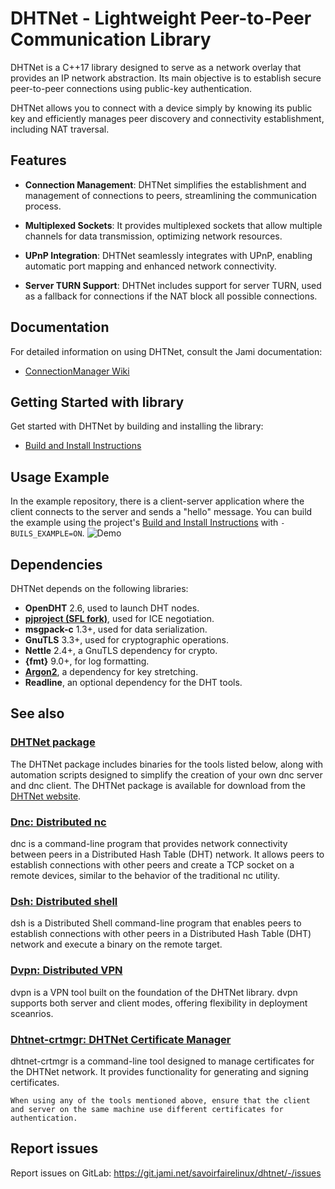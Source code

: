 # DHTNet - Lightweight Peer-to-Peer Communication Library

<!-- ![DHTNet Logo]() -->

DHTNet is a C++17 library designed to serve as a network overlay that provides an IP network abstraction.
Its main objective is to establish secure peer-to-peer connections using public-key authentication.

DHTNet allows you to connect with a device simply by knowing its public key and efficiently manages peer discovery and connectivity establishment, including NAT traversal.

## Features

- **Connection Management**: DHTNet simplifies the establishment and management of connections to peers, streamlining the communication process.

- **Multiplexed Sockets**: It provides multiplexed sockets that allow multiple channels for data transmission, optimizing network resources.

- **UPnP Integration**: DHTNet seamlessly integrates with UPnP, enabling automatic port mapping and enhanced network connectivity.

- **Server TURN Support**: DHTNet includes support for server TURN, used as a fallback for connections if the NAT block all possible connections.


## Documentation

For detailed information on using DHTNet, consult the Jami documentation:

- [ConnectionManager Wiki](https://docs.jami.net/developer/jami-concepts/connection-manager.html)

## Getting Started with library

Get started with DHTNet by building and installing the library:

- [Build and Install Instructions](BUILD.md)

## Usage Example

In the example repository, there is a client-server application where the client connects to the server and sends a "hello" message.
You can build the example using the project's [Build and Install Instructions](BUILD.md) with `-BUILS_EXAMPLE=ON`.
![Demo](example/client-server_dhtnet.png)

## Dependencies

DHTNet depends on the following libraries:

- **OpenDHT** 2.6, used to launch DHT nodes.
- **[pjproject (SFL fork)](https://github.com/savoirfairelinux/pjproject)**, used for ICE negotiation.
- **msgpack-c** 1.3+, used for data serialization.
- **GnuTLS** 3.3+, used for cryptographic operations.
- **Nettle** 2.4+, a GnuTLS dependency for crypto.
- **{fmt}** 9.0+, for log formatting.
- **[Argon2](https://github.com/P-H-C/phc-winner-argon2)**, a dependency for key stretching.
- **Readline**, an optional dependency for the DHT tools.

## See also

### [DHTNet package](tools/README.md)

The DHTNet package includes binaries for the tools listed below, along with automation scripts designed to simplify the creation of your own dnc server and dnc client.
The DHTNet package is available for download from the [DHTNet website](https://dhtnet.sfl.io).

### [Dnc: Distributed nc](tools/dnc/README.md)

dnc is a command-line program that provides network connectivity between peers in a Distributed Hash Table (DHT) network. It allows peers to establish connections with other peers and create a TCP socket on a remote devices, similar to the behavior of the traditional nc utility.

### [Dsh: Distributed shell](tools/dsh/README.md)

dsh is a Distributed Shell command-line program that enables peers to establish connections with other peers in a Distributed Hash Table (DHT) network and execute a binary on the remote target.

### [Dvpn: Distributed VPN](tools/dvpn/README.md)

dvpn is a VPN tool built on the foundation of the DHTNet library. dvpn supports both server and client modes, offering flexibility in deployment sceanrios.

### [Dhtnet-crtmgr:  DHTNet Certificate Manager](tools/dhtnet_crtmgr/README.md)
dhtnet-crtmgr is a command-line tool designed to manage certificates for the DHTNet network. It provides functionality for generating and signing certificates.

```{note}
When using any of the tools mentioned above, ensure that the client and server on the same machine use different certificates for authentication.
```

## Report issues

Report issues on GitLab: <https://git.jami.net/savoirfairelinux/dhtnet/-/issues>